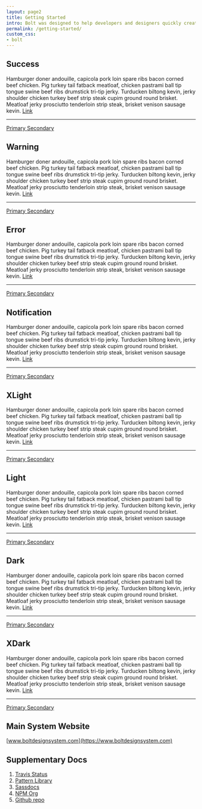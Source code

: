 ```yaml
---
layout: page2
title: Getting Started
intro: Bolt was designed to help developers and designers quickly create the most accessible and consistent web experience.
permalink: /getting-started/
custom_css:
- bolt
---
```


<div class="testing">
  <div class="t-success">
    <h2 class="mm-heading">Success</h2>
    <p>
      Hamburger doner andouille, capicola pork loin spare ribs bacon corned beef chicken. Pig turkey tail fatback meatloaf, chicken pastrami ball tip tongue swine beef ribs drumstick tri-tip jerky. Turducken biltong kevin, jerky shoulder chicken turkey beef strip steak cupim ground round brisket. Meatloaf jerky prosciutto tenderloin strip steak, brisket venison sausage kevin. <a class="mm-link" href="javascript:">Link</a>
    </p>
    <hr class="mm-hr">
    <p>
      <a class="mm-button" href="javascript:">
        Primary
      </a>
      <a class="mm-button mm-button--secondary" href="javascript:">
        Secondary
      </a>
    </p>
  </div>
  <div class="t-warning">
    <h2 class="mm-heading">Warning</h2>
    <p>
      Hamburger doner andouille, capicola pork loin spare ribs bacon corned beef chicken. Pig turkey tail fatback meatloaf, chicken pastrami ball tip tongue swine beef ribs drumstick tri-tip jerky. Turducken biltong kevin, jerky shoulder chicken turkey beef strip steak cupim ground round brisket. Meatloaf jerky prosciutto tenderloin strip steak, brisket venison sausage kevin. <a class="mm-link" href="javascript:">Link</a>
    </p>
    <hr class="mm-hr">
    <p>
      <a class="mm-button" href="javascript:">
        Primary
      </a>
      <a class="mm-button mm-button--secondary" href="javascript:">
        Secondary
      </a>
    </p>
  </div>
  <div class="t-error">
    <h2 class="mm-heading">Error</h2>
    <p>
      Hamburger doner andouille, capicola pork loin spare ribs bacon corned beef chicken. Pig turkey tail fatback meatloaf, chicken pastrami ball tip tongue swine beef ribs drumstick tri-tip jerky. Turducken biltong kevin, jerky shoulder chicken turkey beef strip steak cupim ground round brisket. Meatloaf jerky prosciutto tenderloin strip steak, brisket venison sausage kevin. <a class="mm-link" href="javascript:">Link</a>
    </p>
    <hr class="mm-hr">
    <p>
      <a class="mm-button" href="javascript:">
        Primary
      </a>
      <a class="mm-button mm-button--secondary" href="javascript:">
        Secondary
      </a>
    </p>
  </div>
  <div class="t-notification">
    <h2 class="mm-heading">Notification</h2>
    <p>
      Hamburger doner andouille, capicola pork loin spare ribs bacon corned beef chicken. Pig turkey tail fatback meatloaf, chicken pastrami ball tip tongue swine beef ribs drumstick tri-tip jerky. Turducken biltong kevin, jerky shoulder chicken turkey beef strip steak cupim ground round brisket. Meatloaf jerky prosciutto tenderloin strip steak, brisket venison sausage kevin. <a class="mm-link" href="javascript:">Link</a>
    </p>
    <hr class="mm-hr">
    <p>
      <a class="mm-button" href="javascript:">
        Primary
      </a>
      <a class="mm-button mm-button--secondary" href="javascript:">
        Secondary
      </a>
    </p>
  </div>
  <div class="t-xlight">
    <h2 class="mm-heading">XLight</h2>
    <p>
      Hamburger doner andouille, capicola pork loin spare ribs bacon corned beef chicken. Pig turkey tail fatback meatloaf, chicken pastrami ball tip tongue swine beef ribs drumstick tri-tip jerky. Turducken biltong kevin, jerky shoulder chicken turkey beef strip steak cupim ground round brisket. Meatloaf jerky prosciutto tenderloin strip steak, brisket venison sausage kevin. <a class="mm-link" href="javascript:">Link</a>
    </p>
    <hr class="mm-hr">
    <p>
      <a class="mm-button" href="javascript:">
        Primary
      </a>
      <a class="mm-button mm-button--secondary" href="javascript:">
        Secondary
      </a>
    </p>
  </div>
  <div class="t-light">
    <h2 class="mm-heading">Light</h2>
    <p>
      Hamburger doner andouille, capicola pork loin spare ribs bacon corned beef chicken. Pig turkey tail fatback meatloaf, chicken pastrami ball tip tongue swine beef ribs drumstick tri-tip jerky. Turducken biltong kevin, jerky shoulder chicken turkey beef strip steak cupim ground round brisket. Meatloaf jerky prosciutto tenderloin strip steak, brisket venison sausage kevin. <a class="mm-link" href="javascript:">Link</a>
    </p>
    <hr class="mm-hr">
    <p>
      <a class="mm-button" href="javascript:">
        Primary
      </a>
      <a class="mm-button mm-button--secondary" href="javascript:">
        Secondary
      </a>
    </p>
  </div>
  <div class="t-dark">
    <h2 class="mm-heading">Dark</h2>
    <p>
      Hamburger doner andouille, capicola pork loin spare ribs bacon corned beef chicken. Pig turkey tail fatback meatloaf, chicken pastrami ball tip tongue swine beef ribs drumstick tri-tip jerky. Turducken biltong kevin, jerky shoulder chicken turkey beef strip steak cupim ground round brisket. Meatloaf jerky prosciutto tenderloin strip steak, brisket venison sausage kevin. <a class="mm-link" href="javascript:">Link</a>
    </p>
    <hr class="mm-hr">
    <p>
      <a class="mm-button" href="javascript:">
        Primary
      </a>
      <a class="mm-button mm-button--secondary" href="javascript:">
        Secondary
      </a>
    </p>
  </div>
  <div class="t-xdark">
    <p>
    <h2 class="mm-heading">XDark</h2>
      Hamburger doner andouille, capicola pork loin spare ribs bacon corned beef chicken. Pig turkey tail fatback meatloaf, chicken pastrami ball tip tongue swine beef ribs drumstick tri-tip jerky. Turducken biltong kevin, jerky shoulder chicken turkey beef strip steak cupim ground round brisket. Meatloaf jerky prosciutto tenderloin strip steak, brisket venison sausage kevin. <a class="mm-link" href="javascript:">Link</a>
    </p>
    <hr class="mm-hr">
    <p>
      <a class="mm-button" href="javascript:">
        Primary
      </a>
      <a class="mm-button mm-button--secondary" href="javascript:">
        Secondary
      </a>
    </p>
  </div>
</div>

## Main System Website

[www.boltdesignsystem.com](https://www.boltdesignsystem.com)

## Supplementary Docs

1. [Travis Status](https://travis-ci.org/bolt-design-system/bolt/builds/259741882)
2. [Pattern Library](https://www.boltdesignsystem.com/patterns/)
3. [Sassdocs](https://www.boltdesignsystem.com/docs/)
4. [NPM Org](https://www.npmjs.com/org/bolt)
5. [Github repo](https://github.com/bolt-design-system/bolt)

<!-- <figure>
  <table>
    <thead>
      <tr>
        <th>Tables</th>
        <th>Are</th>
        <th>Cool</th>
      </tr>
    </thead>
    <tbody>
      <tr>
        <td>col 1 is</td>
        <td>col 2 is</td>
        <td>col 3 is</td>
      </tr>
      <tr>
        <td>awesome</td>
        <td>awesome, too</td>
        <td>awesome, three</td>
      </tr>
      <tr>
        <td>$1600</td>
        <td>$12</td>
        <td>$1</td>
      </tr>
    </tbody>
  </table>
</figure>

{% highlight ruby %}
$ npm install bolt
{% endhighlight %}

This text is **bold**, this is *italic*, this is an `inline code block`.

1. This
2. Is
3. An
4. Ordered
5. List

* This
* Is
* A
* Bullet
* List

This is an [internal link](#do-nothing), this is an [external link](http://google.com).

## XLarge: Lorem Ipsum Dolor Sit Amet Consectetur Adipiscing

Hamburger doner andouille, capicola pork loin spare ribs bacon corned beef chicken. Pig turkey tail fatback meatloaf, chicken pastrami ball tip tongue swine beef ribs drumstick tri-tip jerky. Turducken biltong kevin, jerky shoulder chicken turkey beef strip steak cupim ground round brisket. Meatloaf jerky prosciutto tenderloin strip steak, brisket venison sausage kevin.

Hamburger pancetta biltong tail beef landjaeger cupim ribeye filet mignon jerky bresaola bacon drumstick beef ribs. Pastrami tongue salami leberkas shankle prosciutto swine. Drumstick beef prosciutto strip steak turkey bresaola, pork sirloin leberkas filet mignon turducken chicken short ribs. Swine venison fatback tri-tip.

### Large: Lorem Ipsum Dolor Sit Amet Consectetur Adipiscing

Boudin turkey pork, tongue kevin rump spare ribs pancetta tri-tip jowl short loin. Tri-tip hamburger ground round capicola pork chop doner drumstick chuck ham hock rump. Andouille filet mignon ham beef jerky. Pastrami andouille pancetta, kielbasa shankle strip steak sausage kevin shoulder biltong spare ribs corned beef. Boudin sausage t-bone doner pancetta. Brisket prosciutto cupim tenderloin, beef ribs t-bone pork loin biltong tail short ribs pork. Shank bacon tail cow, ham hock tri-tip landjaeger sirloin rump t-bone.

Boudin turkey pork, tongue kevin rump spare ribs pancetta tri-tip jowl short loin. Tri-tip hamburger ground round capicola pork chop doner drumstick chuck ham hock rump. Andouille filet mignon ham beef jerky. Pastrami andouille pancetta, kielbasa shankle strip steak sausage kevin shoulder biltong spare ribs corned beef. Boudin sausage t-bone doner pancetta. Brisket prosciutto cupim tenderloin, beef ribs t-bone pork loin biltong tail short ribs pork. Shank bacon tail cow, ham hock tri-tip landjaeger sirloin rump t-bone.

#### Medium: Lorem Ipsum Dolor Sit Amet Consectetur Adipiscing

Corned beef bacon capicola, brisket shank jowl alcatra. Leberkas ham hock sausage corned beef strip steak meatloaf shankle sirloin fatback bacon drumstick chicken salami beef ribs porchetta. Fatback ball tip filet mignon sausage cow kielbasa shankle prosciutto pork loin chuck leberkas brisket shank jerky. Tenderloin pastrami hamburger ball tip doner biltong. Meatball pastrami ribeye salami swine turducken pork t-bone flank frankfurter.

Boudin turkey pork, tongue kevin rump spare ribs pancetta tri-tip jowl short loin. Tri-tip hamburger ground round capicola pork chop doner drumstick chuck ham hock rump. Andouille filet mignon ham beef jerky. Pastrami andouille pancetta, kielbasa shankle strip steak sausage kevin shoulder biltong spare ribs corned beef. Boudin sausage t-bone doner pancetta. Brisket prosciutto cupim tenderloin, beef ribs t-bone pork loin biltong tail short ribs pork. Shank bacon tail cow, ham hock tri-tip landjaeger sirloin rump t-bone.

##### Small: Lorem Ipsum Dolor Sit Amet Consectetur Adipiscing

Drumstick beef bresaola tongue ham hock jerky pork loin kielbasa boudin. Pancetta short loin biltong, burgdoggen tri-tip cupim porchetta tenderloin beef spare ribs turkey andouille. Porchetta hamburger biltong meatball. Leberkas chuck corned beef sausage landjaeger jerky. Swine burgdoggen picanha, ribeye rump beef ribs flank pastrami shankle porchetta.

Boudin turkey pork, tongue kevin rump spare ribs pancetta tri-tip jowl short loin. Tri-tip hamburger ground round capicola pork chop doner drumstick chuck ham hock rump. Andouille filet mignon ham beef jerky. Pastrami andouille pancetta, kielbasa shankle strip steak sausage kevin shoulder biltong spare ribs corned beef. Boudin sausage t-bone doner pancetta. Brisket prosciutto cupim tenderloin, beef ribs t-bone pork loin biltong tail short ribs pork. Shank bacon tail cow, ham hock tri-tip landjaeger sirloin rump t-bone.
 -->
